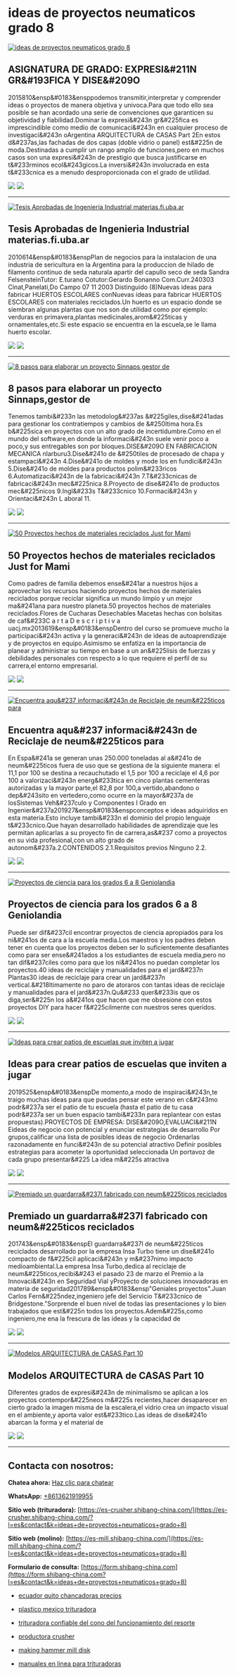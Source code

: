 # ideas de proyectos neumaticos grado 8

<a href="https://swt.shibang-china.com/?l=es&img&k=ideas+de+proyectos+neumaticos+grado+8" target="_blank">![ideas de proyectos neumaticos grado 8](http://static.shibang-china.com/all-800x300/672.jpg)</a>

## ASIGNATURA DE GRADO: EXPRESI&#211N GR&#193FICA Y DISE&#209O
2015810&ensp&#0183&ensppodemos transmitir,interpretar y comprender ideas o proyectos de manera objetiva y univoca.Para que todo ello sea posible se han acordado una serie de convenciones que garanticen su objetividad y fiabilidad.Dominar la expresi&#243n gr&#225fica es imprescindible como medio de comunicaci&#243n en cualquier proceso de investigaci&#243n oArgentina ARQUITECTURA de CASAS Part 2En estos d&#237as,las fachadas de dos capas (doble vidrio o panel) est&#225n de moda.Destinadas a cumplir un rango amplio de funciones,pero en muchos casos son una expresi&#243n de prestigio que busca justificarse en t&#233rminos ecol&#243gicos.La inversi&#243n involucrada en esta t&#233cnica es a menudo desproporcionada con el grado de utilidad.


<a href="https://whatsapp.shibangsoft.com/WhatsApp.php" target="_blank" title="WhatsApp">![](http://static.shibang-china.com/icon/whatsapp.png)</a> <a href="https://swt.shibang-china.com/?l=es&icon&k=ideas+de+proyectos+neumaticos+grado+8" target="_blank">![](http://static.shibang-china.com/icon/chat-es.png)</a>

---

<a href="https://swt.shibang-china.com/?l=es&img&k=ideas+de+proyectos+neumaticos+grado+8" target="_blank">![Tesis Aprobadas de Ingenieria Industrial materias.fi.uba.ar](http://static.shibang-china.com/all-800x300/459.jpg)</a>

## Tesis Aprobadas de Ingenieria Industrial materias.fi.uba.ar
2010614&ensp&#0183&enspPlan de negocios para la instalacion de una industria de sericultura en la Argentina para la produccion de hilado de filamento continuo de seda naturala apartir del capullo seco de seda Sandra FelsensteinTutor: E.turano Cotutor:Gerardo Bonanno Com.Curr.240303 Cinat,Panelati,Do Campo 07 11 2003 Distinguido (8)Nuevas ideas para fabricar HUERTOS ESCOLARES conNuevas ideas para fabricar HUERTOS ESCOLARES con materiales reciclados.Un huerto es un espacio donde se siembran algunas plantas que nos son de utilidad como por ejemplo: verduras en primavera,plantas medicinales,arom&#225ticas y ornamentales,etc.Si este espacio se encuentra en la escuela,se le llama huerto escolar.


<a href="https://whatsapp.shibangsoft.com/WhatsApp.php" target="_blank" title="WhatsApp">![](http://static.shibang-china.com/icon/whatsapp.png)</a> <a href="https://swt.shibang-china.com/?l=es&icon&k=ideas+de+proyectos+neumaticos+grado+8" target="_blank">![](http://static.shibang-china.com/icon/chat-es.png)</a>

---

<a href="https://swt.shibang-china.com/?l=es&img&k=ideas+de+proyectos+neumaticos+grado+8" target="_blank">![8 pasos para elaborar un proyecto Sinnaps,gestor de](http://static.shibang-china.com/all-800x300/805.jpg)</a>

## 8 pasos para elaborar un proyecto Sinnaps,gestor de
Tenemos tambi&#233n las metodolog&#237as &#225giles,dise&#241adas para gestionar los contratiempos y cambios de &#250ltima hora.Es b&#225sica en proyectos con un alto grado de incertidumbre.Como en el mundo del software,en donde la informaci&#243n suele venir poco a poco,y sus entregables son por bloques.DISE&#209O EN FABRICACION MECANICA nlarburu3.Dise&#241o de &#250tiles de procesado de chapa y estampaci&#243n 4.Dise&#241o de moldes y mode los en fundici&#243n 5.Dise&#241o de moldes para productos polim&#233ricos 6.Automatizaci&#243n de la fabricaci&#243n 7.T&#233cnicas de fabricaci&#243n mec&#225nica 8.Proyecto de dise&#241o de productos mec&#225nicos 9.Ingl&#233s T&#233cnico 10.Formaci&#243n y Orientaci&#243n L aboral 11.


<a href="https://whatsapp.shibangsoft.com/WhatsApp.php" target="_blank" title="WhatsApp">![](http://static.shibang-china.com/icon/whatsapp.png)</a> <a href="https://swt.shibang-china.com/?l=es&icon&k=ideas+de+proyectos+neumaticos+grado+8" target="_blank">![](http://static.shibang-china.com/icon/chat-es.png)</a>

---

<a href="https://swt.shibang-china.com/?l=es&img&k=ideas+de+proyectos+neumaticos+grado+8" target="_blank">![50 Proyectos hechos de materiales reciclados Just for Mami](http://static.shibang-china.com/all-800x300/1088.jpg)</a>

## 50 Proyectos hechos de materiales reciclados Just for Mami
Como padres de familia debemos ense&#241ar a nuestros hijos a aprovechar los recursos haciendo proyectos hechos de materiales reciclados porque reciclar significa un mundo limpio y un mejor ma&#241ana para nuestro planeta.50 proyectos hechos de materiales reciclados.Flores de Cucharas Desechables Macetas hechas con bolsitas de caf&#233C a r t a D e s c r i p t i v a uacj.mx2013619&ensp&#0183&enspDentro del curso se promueve mucho la participaci&#243n activa y la generaci&#243n de ideas de autoaprendizaje y de proyectos en equipo.Asimismo se enfatiza en la importancia de planear y administrar su tiempo en base a un an&#225lisis de fuerzas y debilidades personales con respecto a lo que requiere el perfil de su carrera,el entorno empresarial.


<a href="https://whatsapp.shibangsoft.com/WhatsApp.php" target="_blank" title="WhatsApp">![](http://static.shibang-china.com/icon/whatsapp.png)</a> <a href="https://swt.shibang-china.com/?l=es&icon&k=ideas+de+proyectos+neumaticos+grado+8" target="_blank">![](http://static.shibang-china.com/icon/chat-es.png)</a>

---

<a href="https://swt.shibang-china.com/?l=es&img&k=ideas+de+proyectos+neumaticos+grado+8" target="_blank">![Encuentra aqu&#237 informaci&#243n de Reciclaje de neum&#225ticos para](http://static.shibang-china.com/all-800x300/679.jpg)</a>

## Encuentra aqu&#237 informaci&#243n de Reciclaje de neum&#225ticos para
En Espa&#241a se generan unas 250.000 toneladas al a&#241o de neum&#225ticos fuera de uso que se gestiona de la siguiente manera: el 11,1 por 100 se destina a recauchutado el 1,5 por 100 a reciclaje el 4,6 por 100 a valorizaci&#243n energ&#233tica en cinco plantas cementeras autorizadas y la mayor parte,el 82,8 por 100,a vertido,abandono o dep&#243sito en vertedero,como ocurre en la mayor&#237a de losSistemas Veh&#237culo y Componentes I Grado en Ingenier&#237a201927&ensp&#0183&enspconceptos e ideas adquiridos en esta materia.Esto incluye tambi&#233n el dominio del propio lenguaje t&#233cnico.Que hayan desarrollado habilidades de aprendizaje que les permitan aplicarlas a su proyecto fin de carrera,as&#237 como a proyectos en su vida profesional,con un alto grado de autonom&#237a.2.CONTENIDOS 2.1.Requisitos previos Ninguno 2.2.


<a href="https://whatsapp.shibangsoft.com/WhatsApp.php" target="_blank" title="WhatsApp">![](http://static.shibang-china.com/icon/whatsapp.png)</a> <a href="https://swt.shibang-china.com/?l=es&icon&k=ideas+de+proyectos+neumaticos+grado+8" target="_blank">![](http://static.shibang-china.com/icon/chat-es.png)</a>

---

<a href="https://swt.shibang-china.com/?l=es&img&k=ideas+de+proyectos+neumaticos+grado+8" target="_blank">![Proyectos de ciencia para los grados 6 a 8 Geniolandia](http://static.shibang-china.com/all-800x300/1486.jpg)</a>

## Proyectos de ciencia para los grados 6 a 8 Geniolandia
Puede ser dif&#237cil encontrar proyectos de ciencia apropiados para los ni&#241os de cara a la escuela media.Los maestros y los padres deben tener en cuenta que los proyectos deben ser lo suficientemente desafiantes como para ser ense&#241ados a los estudiantes de escuela media,pero no tan dif&#237ciles como para que los ni&#241os no puedan completar los proyectos.40 ideas de reciclaje y manualidades para el jard&#237n Plantas30 ideas de reciclaje para crear un jard&#237n vertical.&#218ltimamente no paro de atoraros con tantas ideas de reciclaje y manualidades para el jard&#237n.Qu&#233 quer&#233is que os diga,ser&#225n los a&#241os que hacen que me obsesione con estos proyectos DIY para hacer f&#225cilmente con nuestros seres queridos.


<a href="https://whatsapp.shibangsoft.com/WhatsApp.php" target="_blank" title="WhatsApp">![](http://static.shibang-china.com/icon/whatsapp.png)</a> <a href="https://swt.shibang-china.com/?l=es&icon&k=ideas+de+proyectos+neumaticos+grado+8" target="_blank">![](http://static.shibang-china.com/icon/chat-es.png)</a>

---

<a href="https://swt.shibang-china.com/?l=es&img&k=ideas+de+proyectos+neumaticos+grado+8" target="_blank">![Ideas para crear patios de escuelas que inviten a jugar](http://static.shibang-china.com/all-800x300/456.jpg)</a>

## Ideas para crear patios de escuelas que inviten a jugar
2019525&ensp&#0183&enspDe momento,a modo de inspiraci&#243n,te traigo muchas ideas para que puedas pensar este verano en c&#243mo podr&#237a ser el patio de tu escuela (hasta el patio de tu casa podr&#237a ser un buen espacio tambi&#233n para replantear con estas propuestas).PROYECTOS DE EMPRESA: DISE&#209O,EVALUACI&#211N Eideas de negocio con potencial y enunciar estrategias de desarrollo Por grupos,calificar una lista de posibles ideas de negocio Ordenarlas razonadamente en funci&#243n de su potencial atractivo Definir posibles estrategias para acometer la oportunidad seleccionada Un portavoz de cada grupo presentar&#225 La idea m&#225s atractiva


<a href="https://whatsapp.shibangsoft.com/WhatsApp.php" target="_blank" title="WhatsApp">![](http://static.shibang-china.com/icon/whatsapp.png)</a> <a href="https://swt.shibang-china.com/?l=es&icon&k=ideas+de+proyectos+neumaticos+grado+8" target="_blank">![](http://static.shibang-china.com/icon/chat-es.png)</a>

---

<a href="https://swt.shibang-china.com/?l=es&img&k=ideas+de+proyectos+neumaticos+grado+8" target="_blank">![Premiado un guardarra&#237l fabricado con neum&#225ticos reciclados](http://static.shibang-china.com/all-800x300/573.jpg)</a>

## Premiado un guardarra&#237l fabricado con neum&#225ticos reciclados
201743&ensp&#0183&enspEl guardarra&#237l de neum&#225ticos reciclados desarrollado por la empresa Insa Turbo tiene un dise&#241o compacto de f&#225cil aplicaci&#243n y m&#237nimo impacto medioambiental.La empresa Insa Turbo,dedica al reciclaje de neum&#225ticos,recibi&#243 el pasado 23 de marzo el Premio a la Innovaci&#243n en Seguridad Vial yProyecto de soluciones innovadoras en materia de seguridad201789&ensp&#0183&ensp"Geniales proyectos".Juan Carlos Fern&#225ndez,ingeniero jefe del Servicio T&#233cnico de Bridgestone."Sorprende el buen nivel de todas las presentaciones y lo bien trabajados que est&#225n todos los proyectos.Adem&#225s,como ingeniero,me ena la frescura de las ideas y la capacidad de


<a href="https://whatsapp.shibangsoft.com/WhatsApp.php" target="_blank" title="WhatsApp">![](http://static.shibang-china.com/icon/whatsapp.png)</a> <a href="https://swt.shibang-china.com/?l=es&icon&k=ideas+de+proyectos+neumaticos+grado+8" target="_blank">![](http://static.shibang-china.com/icon/chat-es.png)</a>

---

<a href="https://swt.shibang-china.com/?l=es&img&k=ideas+de+proyectos+neumaticos+grado+8" target="_blank">![Modelos ARQUITECTURA de CASAS Part 10](http://static.shibang-china.com/all-800x300/68.jpg)</a>

## Modelos ARQUITECTURA de CASAS Part 10
Diferentes grados de expresi&#243n de minimalismo se aplican a los proyectos contempor&#225neos m&#225s recientes,hacer desaparecer en cierto grado la imagen misma de la escalera,el vidrio crea un impacto visual en el ambiente,y aporta valor est&#233tico.Las ideas de dise&#241o abarcan la forma y el material de

<a href="https://whatsapp.shibangsoft.com/WhatsApp.php" target="_blank" title="WhatsApp">![](http://static.shibang-china.com/icon/whatsapp.png)</a> <a href="https://swt.shibang-china.com/?l=es&icon&k=ideas+de+proyectos+neumaticos+grado+8" target="_blank">![](http://static.shibang-china.com/icon/chat-es.png)</a>

---
## Contacta con nosotros:

**Chatea ahora:** [Haz clic para chatear](https://swt.shibang-china.com?l=es&contact&k=ideas+de+proyectos+neumaticos+grado+8)

**WhatsApp:**  [+8613621919955](https://whatsapp.shibangsoft.com/WhatsApp.php)

**Sitio web (trituradora):** [https://es-crusher.shibang-china.com/](https://es-crusher.shibang-china.com/?l=es&contact&k=ideas+de+proyectos+neumaticos+grado+8)

**Sitio web (molino):** [https://es-mill.shibang-china.com/](https://es-mill.shibang-china.com/?l=es&contact&k=ideas+de+proyectos+neumaticos+grado+8)

**Formulario de consulta:** [https://form.shibang-china.com](https://form.shibang-china.com?l=es&contact&k=ideas+de+proyectos+neumaticos+grado+8)

* [ecuador quito chancadoras precios](../72/ecuador%20quito%20chancadoras%20precios.md)

* [plastico mexico trituradora](../72/plastico%20mexico%20trituradora.md)

* [trituradora confiable del cono del funcionamiento del resorte](../78/trituradora%20confiable%20del%20cono%20del%20funcionamiento%20del%20resorte.md)

* [productora crusher](../67/productora%20crusher.md)

* [making hammer mill disk](../72/making%20hammer%20mill%20disk.md)

* [manuales en linea para trituradoras](../68/manuales%20en%20linea%20para%20trituradoras.md)